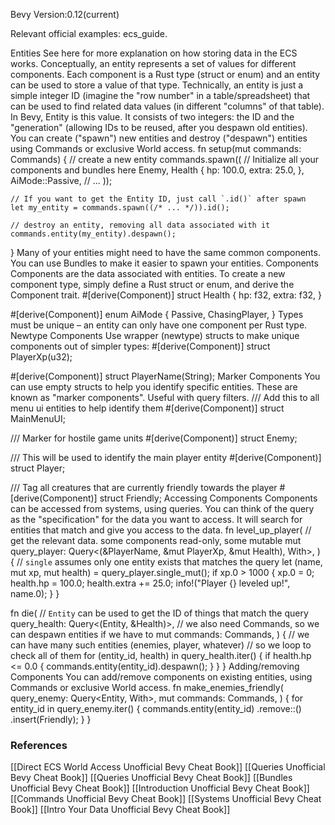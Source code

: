 Bevy Version:0.12(current)


Relevant official examples:
ecs_guide.

Entities
See here for more explanation on how storing data in the ECS works.
Conceptually, an entity represents a set of values for different components.
Each component is a Rust type (struct or enum) and an entity can be used to
store a value of that type.
Technically, an entity is just a simple integer ID (imagine the "row number" in
a table/spreadsheet) that can be used to find related data values (in different
"columns" of that table).
In Bevy, Entity is this value. It consists of two integers:
the ID and the "generation" (allowing IDs to be reused, after you despawn old
entities).
You can create ("spawn") new entities and destroy ("despawn") entities using
Commands or exclusive World access.
fn setup(mut commands: Commands) {
    // create a new entity
    commands.spawn((
        // Initialize all your components and bundles here
        Enemy,
        Health {
            hp: 100.0,
            extra: 25.0,
        },
        AiMode::Passive,
        // ...
    ));

    // If you want to get the Entity ID, just call `.id()` after spawn
    let my_entity = commands.spawn((/* ... */)).id();

    // destroy an entity, removing all data associated with it
    commands.entity(my_entity).despawn();
}
Many of your entities might need to have the same common components. You can use
Bundles to make it easier to spawn your entities.
Components
Components are the data associated with entities.
To create a new component type, simply define a Rust struct or enum, and
derive the Component trait.
#[derive(Component)]
struct Health {
    hp: f32,
    extra: f32,
}

#[derive(Component)]
enum AiMode {
    Passive,
    ChasingPlayer,
}
Types must be unique – an entity can only have one component per Rust type.
Newtype Components
Use wrapper (newtype) structs to make unique components out of simpler types:
#[derive(Component)]
struct PlayerXp(u32);

#[derive(Component)]
struct PlayerName(String);
Marker Components
You can use empty structs to help you identify specific entities. These are
known as "marker components". Useful with query filters.
/// Add this to all menu ui entities to help identify them
#[derive(Component)]
struct MainMenuUI;

/// Marker for hostile game units
#[derive(Component)]
struct Enemy;

/// This will be used to identify the main player entity
#[derive(Component)]
struct Player;

/// Tag all creatures that are currently friendly towards the player
#[derive(Component)]
struct Friendly;
Accessing Components
Components can be accessed from systems, using queries.
You can think of the query as the "specification" for the data you want to access.
It will search for entities that match and give you access to the data.
fn level_up_player(
    // get the relevant data. some components read-only, some mutable
    mut query_player: Query<(&PlayerName, &mut PlayerXp, &mut Health), With<Player>>,
) {
    // `single` assumes only one entity exists that matches the query
    let (name, mut xp, mut health) = query_player.single_mut();
    if xp.0 > 1000 {
        xp.0 = 0;
        health.hp = 100.0;
        health.extra += 25.0;
        info!("Player {} leveled up!", name.0);
    }
}

fn die(
    // `Entity` can be used to get the ID of things that match the query
    query_health: Query<(Entity, &Health)>,
    // we also need Commands, so we can despawn entities if we have to
    mut commands: Commands,
) {
    // we can have many such entities (enemies, player, whatever)
    // so we loop to check all of them
    for (entity_id, health) in query_health.iter() {
        if health.hp <= 0.0 {
            commands.entity(entity_id).despawn();
        }
    }
}
Adding/removing Components
You can add/remove components on existing entities, using Commands or
exclusive World access.
fn make_enemies_friendly(
    query_enemy: Query<Entity, With<Enemy>>,
    mut commands: Commands,
) {
    for entity_id in query_enemy.iter() {
        commands.entity(entity_id)
            .remove::<Enemy>()
            .insert(Friendly);
    }
}

### References
[[Direct ECS World Access  Unofficial Bevy Cheat Book]] [[Queries  Unofficial Bevy Cheat Book]] [[Queries  Unofficial Bevy Cheat Book]] [[Bundles  Unofficial Bevy Cheat Book]] [[Introduction  Unofficial Bevy Cheat Book]] [[Commands  Unofficial Bevy Cheat Book]] [[Systems  Unofficial Bevy Cheat Book]] [[Intro Your Data  Unofficial Bevy Cheat Book]] 